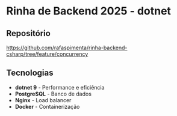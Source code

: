# Rinha de Backend 2025 - dotnet

## Repositório

https://github.com/rafaspimenta/rinha-backend-csharp/tree/feature/concurrency

## Tecnologias

- **dotnet 9** - Performance e eficiência
- **PostgreSQL** - Banco de dados
- **Nginx** - Load balancer
- **Docker** - Containerização